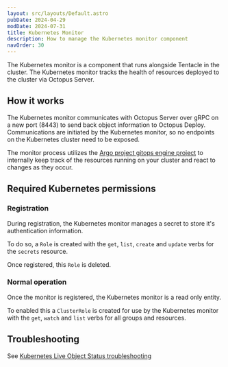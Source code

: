 ```yaml
---
layout: src/layouts/Default.astro
pubDate: 2024-04-29
modDate: 2024-07-31
title: Kubernetes Monitor
description: How to manage the Kubernetes monitor component
navOrder: 30
---
```


The Kubernetes monitor is a component that runs alongside Tentacle in the cluster. The Kubernetes monitor tracks the health of resources deployed to the cluster via Octopus Server. 

## How it works

The Kubernetes monitor communicates with Octopus Server over gRPC on a new port (8443) to send back object information to Octopus Deploy. Communications are initiated by the Kubernetes monitor, so no endpoints on the Kubernetes cluster need to be exposed.

The monitor process utilizes the [Argo project gitops engine project](https://github.com/argoproj/gitops-engine) to internally keep track of the resources running on your cluster and react to changes as they occur.


## Required Kubernetes permissions

### Registration 

During registration, the Kubernetes monitor manages a secret to store it's authentication information.

To do so, a `Role` is created with the `get`, `list`, `create` and `update` verbs for the `secrets` resource.

Once registered, this `Role` is deleted.

### Normal operation

Once the monitor is registered, the Kubernetes monitor is a read only entity.

To enabled this a `ClusterRole` is created for use by the Kubernetes monitor with the `get`, `watch` and `list` verbs for all groups and resources.
 

## Troubleshooting

See [Kubernetes Live Object Status troubleshooting](../../live-object-status/troubleshooting)